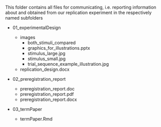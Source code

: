 This folder contains all files for communicating, i.e. reporting information about and obtained from our replication experiment in the respectively named subfolders  

* 01_experimentalDesign
    - images
        + both_stimuli_compared
        + graphics_for_illustrations.pptx
        + stimulus_large.jpg
        + stimulus_small.jpg
        + trial_sequence_example_illustration.jpg
    - replication_design.docx
    
* 02_preregistration_report
    - preregistration_report.doc
    - preregistration_report.pdf
    - preregistration_report.docx
* 03_termPaper
    - termPaper.Rmd

